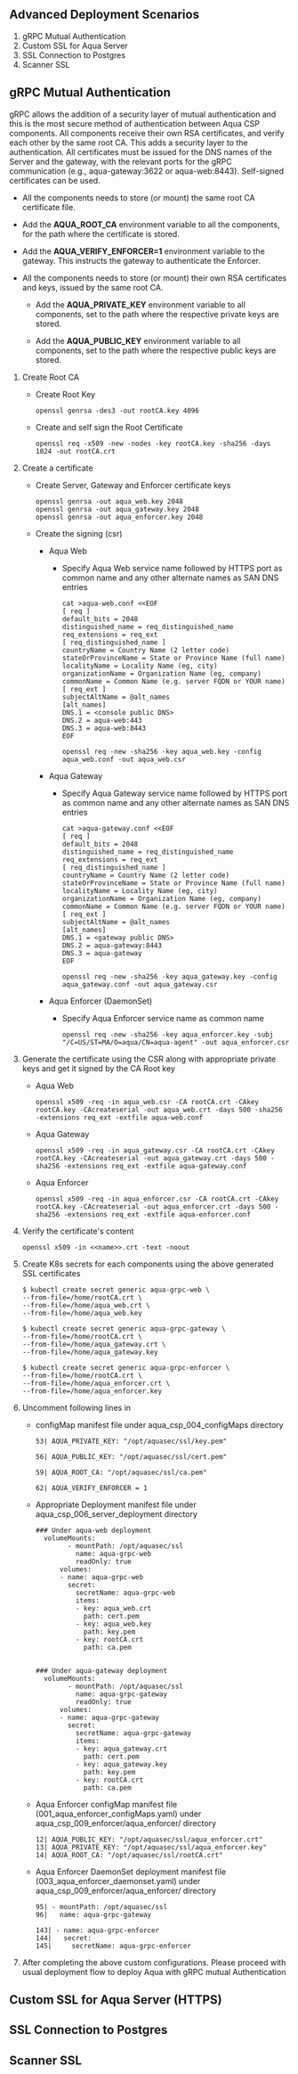 ## Advanced Deployment Scenarios

1. gRPC Mutual Authentication
2. Custom SSL for Aqua Server
3. SSL Connection to Postgres
4. Scanner SSL

## gRPC Mutual Authentication

gRPC allows the addition of a security layer of mutual authentication and this is the most secure method of authentication between Aqua CSP components. All components receive their own RSA certificates, and verify each other by the same root CA. This adds a security layer to the authentication. All certificates must be issued for the DNS names of the Server and the gateway, with the relevant ports for the gRPC communication (e.g., aqua-gateway:3622 or aqua-web:8443). Self-signed certificates can be used.

* All the components needs to store (or mount) the same root CA certificate file.

* Add the **AQUA_ROOT_CA** environment variable to all the components, for the path where the certificate is stored.

* Add the **AQUA_VERIFY_ENFORCER=1** environment variable to the gateway. This instructs the gateway to authenticate the Enforcer.

* All the components needs to store (or mount) their own RSA certificates and keys, issued by the same root CA.
  * Add the **AQUA_PRIVATE_KEY** environment variable to all components, set to the path where the respective private keys are stored.

  * Add the **AQUA_PUBLIC_KEY** environment variable to all components, set to the path where the respective public keys are stored.

    


1. Create Root CA

   * Create Root Key

     ```shell
     openssl genrsa -des3 -out rootCA.key 4096
     ```

   * Create and self sign the Root Certificate

     ```shell
     openssl req -x509 -new -nodes -key rootCA.key -sha256 -days 1024 -out rootCA.crt
     ```

     

2. Create a certificate

   * Create Server, Gateway and Enforcer certificate keys

     ```shell
     openssl genrsa -out aqua_web.key 2048
     openssl genrsa -out aqua_gateway.key 2048
     openssl genrsa -out aqua_enforcer.key 2048
     ```

   * Create the signing (csr)

     * Aqua Web

       * Specify Aqua Web service name followed by HTTPS port as common name and any other alternate names as SAN DNS entries

         ```shell
         cat >aqua-web.conf <<EOF
         [ req ]
         default_bits = 2048
         distinguished_name = req_distinguished_name
         req_extensions = req_ext
         [ req_distinguished_name ]
         countryName = Country Name (2 letter code)
         stateOrProvinceName = State or Province Name (full name)
         localityName = Locality Name (eg, city)
         organizationName = Organization Name (eg, company)
         commonName = Common Name (e.g. server FQDN or YOUR name)
         [ req_ext ]
         subjectAltName = @alt_names
         [alt_names]
         DNS.1 = <console public DNS>
         DNS.2 = aqua-web:443
         DNS.3 = aqua-web:8443
         EOF
         ```

         ```shell
         openssl req -new -sha256 -key aqua_web.key -config aqua_web.conf -out aqua_web.csr
         ```

     * Aqua Gateway

       * Specify Aqua Gateway service name followed by HTTPS port as common name and any other alternate names as SAN DNS entries

         ```shell
         cat >aqua-gateway.conf <<EOF
         [ req ]
         default_bits = 2048
         distinguished_name = req_distinguished_name
         req_extensions = req_ext
         [ req_distinguished_name ]
         countryName = Country Name (2 letter code)
         stateOrProvinceName = State or Province Name (full name)
         localityName = Locality Name (eg, city)
         organizationName = Organization Name (eg, company)
         commonName = Common Name (e.g. server FQDN or YOUR name)
         [ req_ext ]
         subjectAltName = @alt_names
         [alt_names]
         DNS.1 = <gateway public DNS>
         DNS.2 = aqua-gateway:8443
         DNS.3 = aqua-gateway
         EOF
         ```

         ```shell
         openssl req -new -sha256 -key aqua_gateway.key -config aqua_gateway.conf -out aqua_gateway.csr
         ```

     * Aqua Enforcer (DaemonSet)

       * Specify Aqua Enforcer service name as common name

         ```shell
         openssl req -new -sha256 -key aqua_enforcer.key -subj "/C=US/ST=MA/O=aqua/CN=aqua-agent" -out aqua_enforcer.csr
         ```

         

3. Generate the certificate using the CSR along with appropriate private keys and get it signed by the CA Root key

   * Aqua Web

     ```shell
     openssl x509 -req -in aqua_web.csr -CA rootCA.crt -CAkey rootCA.key -CAcreateserial -out aqua_web.crt -days 500 -sha256 -extensions req_ext -extfile aqua-web.conf
     ```

   * Aqua Gateway

     ```shell
     openssl x509 -req -in aqua_gateway.csr -CA rootCA.crt -CAkey rootCA.key -CAcreateserial -out aqua_gateway.crt -days 500 -sha256 -extensions req_ext -extfile aqua-gateway.conf
     ```

     

   * Aqua Enforcer

     ```shell
     openssl x509 -req -in aqua_enforcer.csr -CA rootCA.crt -CAkey rootCA.key -CAcreateserial -out aqua_enforcer.crt -days 500 -sha256 -extensions req_ext -extfile aqua-enforcer.conf
     ```

     

4. Verify the certificate's content

   ```shell
   openssl x509 -in <<name>>.crt -text -noout
   ```

5. Create K8s secrets for each components using the above generated SSL certificates

   ```shell
   $ kubectl create secret generic aqua-grpc-web \
   --from-file=/home/rootCA.crt \
   --from-file=/home/aqua_web.crt \
   --from-file=/home/aqua_web.key
   
   $ kubectl create secret generic aqua-grpc-gateway \
   --from-file=/home/rootCA.crt \
   --from-file=/home/aqua_gateway.crt \
   --from-file=/home/aqua_gateway.key
   
   $ kubectl create secret generic aqua-grpc-enforcer \
   --from-file=/home/rootCA.crt \
   --from-file=/home/aqua_enforcer.crt \
   --from-file=/home/aqua_enforcer.key
   ```

   

6. Uncomment following lines in 

   * configMap manifest file under aqua_csp_004_configMaps directory

     ```shell
     53| AQUA_PRIVATE_KEY: "/opt/aquasec/ssl/key.pem"
     
     56| AQUA_PUBLIC_KEY: "/opt/aquasec/ssl/cert.pem"
     
     59| AQUA_ROOT_CA: "/opt/aquasec/ssl/ca.pem"
     
     62| AQUA_VERIFY_ENFORCER = 1
     ```

   * Appropriate Deployment manifest file under aqua_csp_006_server_deployment directory

     ```shell
     ### Under aqua-web deployment
       volumeMounts:
             - mountPath: /opt/aquasec/ssl
               name: aqua-grpc-web
               readOnly: true
           volumes:
           - name: aqua-grpc-web
             secret:
               secretName: aqua-grpc-web
               items:
               - key: aqua_web.crt
                 path: cert.pem
               - key: aqua_web.key
                 path: key.pem
               - key: rootCA.crt
                 path: ca.pem
                 
                 
     ### Under aqua-gateway deployment
       volumeMounts:
             - mountPath: /opt/aquasec/ssl
               name: aqua-grpc-gateway
               readOnly: true
           volumes:
           - name: aqua-grpc-gateway
             secret:
               secretName: aqua-grpc-gateway
               items:
               - key: aqua_gateway.crt
                 path: cert.pem
               - key: aqua_gateway.key
                 path: key.pem
               - key: rootCA.crt
                 path: ca.pem
     ```

   * Aqua Enforcer configMap manifest file (001_aqua_enforcer_configMaps.yaml) under aqua_csp_009_enforcer/aqua_enforcer/ directory

     ```shell
     12| AQUA_PUBLIC_KEY: "/opt/aquasec/ssl/aqua_enforcer.crt"
     13| AQUA_PRIVATE_KEY: "/opt/aquasec/ssl/aqua_enforcer.key"
     14| AQUA_ROOT_CA: "/opt/aquasec/ssl/rootCA.crt"
     ```

   * Aqua Enforcer DaemonSet deployment manifest file (003_aqua_enforcer_daemonset.yaml) under aqua_csp_009_enforcer/aqua_enforcer/ directory

     ```shell
     95| - mountPath: /opt/aquasec/ssl
     96|   name: aqua-grpc-gateway
       
     143| - name: aqua-grpc-enforcer
     144|   secret:
     145|     secretName: aqua-grpc-enforcer
     ```

7. After completing the above custom configurations. Please proceed with usual deployment flow to deploy Aqua with gRPC mutual Authentication



## Custom SSL for Aqua Server (HTTPS)

## SSL Connection to Postgres

## Scanner SSL